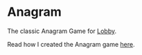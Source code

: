 # Anagram

The classic Anagram Game for [Lobby](//lobby.subinsb.com).

Read how I created the Anagram game [here](//subinsb.com/lobby-anagram).

